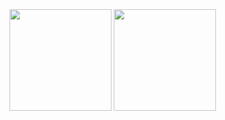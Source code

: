 <img height="180em" src="https://github-readme-stats.vercel.app/api?username=ViniciusLima115&show_icons=true&theme=dracula&include_all_commits=true&count_private=true"/>
<img height="180em" src="https://github-readme-stats.vercel.app/api/top-langs/?username=ViniciusLima115&layout=compact&langs_count=7&theme=dracula"/>
